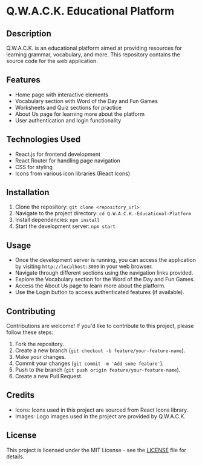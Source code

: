 # Q.W.A.C.K. Educational Platform

## Description
Q.W.A.C.K. is an educational platform aimed at providing resources for learning grammar, vocabulary, and more. This repository contains the source code for the web application.

## Features
- Home page with interactive elements
- Vocabulary section with Word of the Day and Fun Games
- Worksheets and Quiz sections for practice
- About Us page for learning more about the platform
- User authentication and login functionality

## Technologies Used
- React.js for frontend development
- React Router for handling page navigation
- CSS for styling
- Icons from various icon libraries (React Icons)

## Installation
1. Clone the repository: `git clone <repository_url>`
2. Navigate to the project directory: `cd Q.W.A.C.K.-Educational-Platform`
3. Install dependencies: `npm install`
4. Start the development server: `npm start`

## Usage
- Once the development server is running, you can access the application by visiting `http://localhost:3000` in your web browser.
- Navigate through different sections using the navigation links provided.
- Explore the Vocabulary section for the Word of the Day and Fun Games.
- Access the About Us page to learn more about the platform.
- Use the Login button to access authenticated features (if available).

## Contributing
Contributions are welcome! If you'd like to contribute to this project, please follow these steps:
1. Fork the repository.
2. Create a new branch (`git checkout -b feature/your-feature-name`).
3. Make your changes.
4. Commit your changes (`git commit -m 'Add some feature'`).
5. Push to the branch (`git push origin feature/your-feature-name`).
6. Create a new Pull Request.

## Credits
- Icons: Icons used in this project are sourced from React Icons library.
- Images: Logo images used in the project are provided by Q.W.A.C.K.

## License
This project is licensed under the MIT License - see the [LICENSE](LICENSE) file for details.